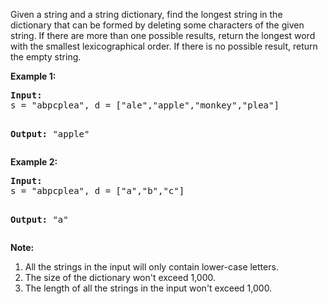 <div><p>
Given a string and a string dictionary, find the longest string in the dictionary that can be formed by deleting some characters of the given string. If there are more than one possible results, return the longest word with the smallest lexicographical order. If there is no possible result, return the empty string.
</p>
<p><b>Example 1:</b><br>
</p><pre><b>Input:</b>
s = "abpcplea", d = ["ale","apple","monkey","plea"]

<b>Output:</b> 
"apple"
</pre>
<p></p>

<p></p>
<p><b>Example 2:</b><br>
</p><pre><b>Input:</b>
s = "abpcplea", d = ["a","b","c"]

<b>Output:</b> 
"a"
</pre>
<p></p>

<p><b>Note:</b><br>
</p><ol>
<li>All the strings in the input will only contain lower-case letters.</li>
<li>The size of the dictionary won't exceed 1,000.</li>
<li>The length of all the strings in the input won't exceed 1,000.</li>
</ol>
<p></p></div>